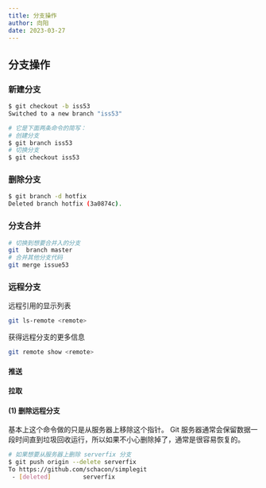 ```yaml
---
title: 分支操作
author: 向阳
date: 2023-03-27
---
```


## 分支操作

### 新建分支

```bash
$ git checkout -b iss53
Switched to a new branch "iss53"

# 它是下面两条命令的简写：
# 创建分支
$ git branch iss53
# 切换分支
$ git checkout iss53
```

### 删除分支

```bash
$ git branch -d hotfix
Deleted branch hotfix (3a0874c).
```

### 分支合并

```bash
# 切换到想要合并入的分支
git  branch master
# 合并其他分支代码
git merge issue53
```

### 远程分支

远程引用的显示列表

```bash
git ls-remote <remote>
```

获得远程分支的更多信息

```bash
git remote show <remote>
```

#### 推送

#### 拉取

#### (1) 删除远程分支

基本上这个命令做的只是从服务器上移除这个指针。 Git 服务器通常会保留数据一段时间直到垃圾回收运行，所以如果不小心删除掉了，通常是很容易恢复的。

```bash
# 如果想要从服务器上删除 serverfix 分支
$ git push origin --delete serverfix
To https://github.com/schacon/simplegit
 - [deleted]         serverfix
```
